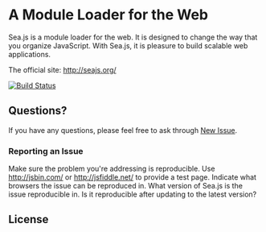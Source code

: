 A Module Loader for the Web
===

Sea.js is a module loader for the web. It is designed to change the way that you
organize JavaScript. With Sea.js, it is pleasure to build scalable web applications.

The official site: <http://seajs.org/>

[![Build Status](https://secure.travis-ci.org/seajs/seajs.png?branch=master)](https://travis-ci.org/seajs/seajs)


## Questions?

If you have any questions, please feel free to ask through [New Issue](https://github.com/seajs/seajs/issues/new).


### Reporting an Issue

Make sure the problem you're addressing is reproducible.
Use <http://jsbin.com/> or <http://jsfiddle.net/> to provide a test page.
Indicate what browsers the issue can be reproduced in.
What version of Sea.js is the issue reproducible in. Is it reproducible after updating to the latest version?


## License

